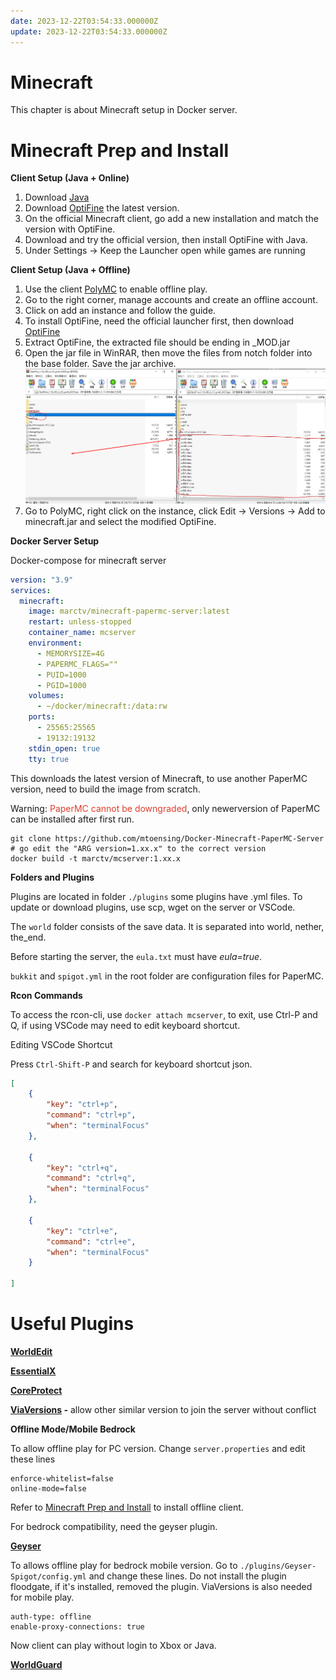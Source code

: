 ```yaml
---
date: 2023-12-22T03:54:33.000000Z
update: 2023-12-22T03:54:33.000000Z
---
```

# Minecraft

This chapter is about Minecraft setup in Docker server.

# Minecraft Prep and Install

**Client Setup (Java + Online)**

1. Download [Java](https://www.java.com/download/ie_manual.jsp)
2. Download [OptiFine](https://optifine.net/downloads) the latest version.
3. On the official Minecraft client, go add a new installation and match the version with OptiFine.
4. Download and try the official version, then install OptiFine with Java.
5. Under Settings -&gt; Keep the Launcher open while games are running

**Client Setup (Java + Offline)**

1. Use the client [PolyMC](https://github.com/fn2006/PollyMC/releases/) to enable offline play.
2. Go to the right corner, manage accounts and create an offline account.
3. Click on add an instance and follow the guide.
4. To install OptiFine, need the official launcher first, then download [OptiFine](https://optifine.net/downloads)
5. Extract OptiFine, the extracted file should be ending in \_MOD.jar
6. Open the jar file in WinRAR, then move the files from notch folder into the base folder. Save the jar archive.![](assets/gallery/2024-01/image.png)
7. Go to PolyMC, right click on the instance, click Edit -&gt; Versions -&gt; Add to minecraft.jar and select the modified OptiFine.

**Docker Server Setup**

Docker-compose for minecraft server

```yaml
version: "3.9"
services:
  minecraft:
    image: marctv/minecraft-papermc-server:latest
    restart: unless-stopped
    container_name: mcserver
    environment:
      - MEMORYSIZE=4G
      - PAPERMC_FLAGS=""
      - PUID=1000
      - PGID=1000
    volumes:
      - ~/docker/minecraft:/data:rw
    ports:
      - 25565:25565
      - 19132:19132
    stdin_open: true
    tty: true
```

This downloads the latest version of Minecraft, to use another PaperMC version, need to build the image from scratch.

Warning: <span style="color: rgb(224, 62, 45);">PaperMC cannot be downgraded</span>, only newerversion of PaperMC can be installed after first run.

```shell
git clone https://github.com/mtoensing/Docker-Minecraft-PaperMC-Server
# go edit the "ARG version=1.xx.x" to the correct version
docker build -t marctv/mcserver:1.xx.x
```

**Folders and Plugins**

Plugins are located in folder `./plugins` some plugins have .yml files. To update or download plugins, use scp, wget on the server or VSCode.

The `world` folder consists of the save data. It is separated into world, nether, the\_end.

Before starting the server, the `eula.txt` must have *eula=true*.

`bukkit` and `spigot.yml` in the root folder are configuration files for PaperMC.

**Rcon Commands**

To access the rcon-cli, use `docker attach mcserver`, to exit, use Ctrl-P and Q, if using VSCode may need to edit keyboard shortcut.

Editing VSCode Shortcut

Press `Ctrl-Shift-P` and search for keyboard shortcut json.

```json
[
    {
        "key": "ctrl+p",
        "command": "ctrl+p",
        "when": "terminalFocus"
    },

    {
        "key": "ctrl+q",
        "command": "ctrl+q",
        "when": "terminalFocus"
    },

    {
        "key": "ctrl+e",
        "command": "ctrl+e",
        "when": "terminalFocus"
    }

]
```

# Useful Plugins

**[WorldEdit](https://dev.bukkit.org/projects/worldedit/files)**

[**EssentialX**](https://essentialsx.net/downloads.html)

[**CoreProtect**](https://www.spigotmc.org/resources/coreprotect.8631/)

**[ViaVersions](https://www.spigotmc.org/resources/viaversion.19254/) -** allow other similar version to join the server without conflict

**Offline Mode/Mobile Bedrock**

To allow offline play for PC version. Change `server.properties` and edit these lines

```
enforce-whitelist=false
online-mode=false
```

Refer to [Minecraft Prep and Install](/Docker%20Apps/minecraft-prep-and-install "Minecraft Prep and Install") to install offline client.

For bedrock compatibility, need the geyser plugin.

[**Geyser**](https://geysermc.org/download)

To allows offline play for bedrock mobile version. Go to `./plugins/Geyser-Spigot/config.yml` and change these lines. Do not install the plugin floodgate, if it's installed, removed the plugin. ViaVersions is also needed for mobile play.

```
auth-type: offline
enable-proxy-connections: true
```

Now client can play without login to Xbox or Java.

[**WorldGuard**](https://dev.bukkit.org/projects/worldguard)
